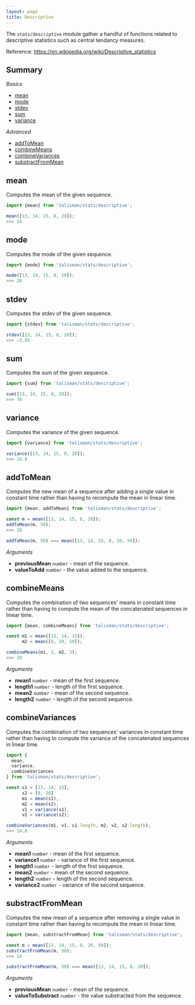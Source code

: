 ```yaml
---
layout: page
title: Descriptive
---
```


The `stats/descriptive` module gather a handful of functions related to descriptive statistics such as central tendancy measures.

<span class="marginnote">
  Reference: <a href="https://en.wikipedia.org/wiki/Descriptive_statistics">https://en.wikipedia.org/wiki/Descriptive_statistics</a>
</span>

## Summary

*Basics*

* [mean](#mean)
* [mode](#mode)
* [stdev](#stdev)
* [sum](#sum)
* [variance](#variance)

*Advanced*

* [addToMean](#add-to-mean)
* [combineMeans](#combine-means)
* [combineVariances](#combine-variances)
* [substractFromMean](#substract-from-mean)

<h2 id="mean">mean</h2>

Computes the mean of the given sequence.

```js
import {mean} from 'talisman/stats/descriptive';

mean([13, 14, 15, 8, 20]);
>>> 14
```

<h2 id="mode">mode</h2>

Computes the mode of the given sequence.

```js
import {mode} from 'talisman/stats/descriptive';

mode([13, 14, 15, 8, 20]);
>>> 20
```

<h2 id="stdev">stdev</h2>

Computes the stdev of the given sequence.

```js
import {stdev} from 'talisman/stats/descriptive';

stdev([13, 14, 15, 8, 20]);
>>> ~3.85
```

<h2 id="sum">sum</h2>

Computes the sum of the given sequence.

```js
import {sum} from 'talisman/stats/descriptive';

sum([13, 14, 15, 8, 20]);
>>> 70
```

<h2 id="variance">variance</h2>

Computes the variance of the given sequence.

```js
import {variance} from 'talisman/stats/descriptive';

variance([13, 14, 15, 8, 20]);
>>> 14.8
```

<h2 id="add-to-mean">addToMean</h2>

Computes the new mean of a sequence after adding a single value in constant time rather than having to recompute the mean in linear time.

```js
import {mean, addToMean} from 'talisman/stats/descriptive';

const m = mean([13, 14, 15, 8, 20]);
addToMean(m, 50);
>>> 20

addToMean(m, 50) === mean([13, 14, 15, 8, 20, 50]);
```

*Arguments*

* **previousMean** <code class="type">number</code> - mean of the sequence.
* **valueToAdd** <code class="type">number</code> - the value added to the sequence.

<h2 id="combine-means">combineMeans</h2>

Computes the combination of two sequences' means in constant time rather than having to compute the mean of the concatenated sequences in linear time.

```js
import {mean, combineMeans} from 'talisman/stats/descriptive';

const m1 = mean([13, 14, 15]),
      m2 = mean([8, 20, 50]);

combineMeans(m1, 3, m2, 3);
>>> 20
```

*Arguments*

* **mean1** <code class="type">number</code> - mean of the first sequence.
* **length1** <code class="type">number</code> - length of the first sequence.
* **mean2** <code class="type">number</code> - mean of the second sequence.
* **length2** <code class="type">number</code> - length of the second sequence.

<h2 id="combine-variances">combineVariances</h2>

Computes the combination of two sequences' variances in constant time rather than having to compute the variance of the concatenated sequences in linear time.

```js
import {
  mean,
  variance,
  combineVariances
} from 'talisman/stats/descriptive';

const s1 = [13, 14, 15],
      s2 = [8, 20]
      m1 = mean(s1),
      m2 = mean(s2),
      v1 = variance(s1),
      v2 = variance(s2);

combineVariances(m1, v1, s1.length, m2, v2, s2.length);
>>> 14.8
```

*Arguments*

* **mean1** <code class="type">number</code> - mean of the first sequence.
* **variance1** <code class="type">number</code> - variance of the first sequence.
* **length1** <code class="type">number</code> - length of the first sequence.
* **mean2** <code class="type">number</code> - mean of the second sequence.
* **length2** <code class="type">number</code> - length of the second sequence.
* **variance2** <code class="type">number</code> - variance of the second sequence.

<h2 id="substract-from-mean">substractFromMean</h2>

Computes the new mean of a sequence after removing a single value in constant time rather than having to recompute the mean in linear time.

```js
import {mean, substractFromMean} from 'talisman/stats/descriptive';

const m = mean([13, 14, 15, 8, 20, 50]);
substractFromMean(m, 50);
>>> 14

substractFromMean(m, 50) === mean([13, 14, 15, 8, 20]);
```

*Arguments*

* **previousMean** <code class="type">number</code> - mean of the sequence.
* **valueToSubstract** <code class="type">number</code> - the value substracted from the sequence.

